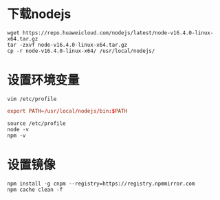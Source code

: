 # 下载nodejs

```
wget https://repo.huaweicloud.com/nodejs/latest/node-v16.4.0-linux-x64.tar.gz
tar -zxvf node-v16.4.0-linux-x64.tar.gz
cp -r node-v16.4.0-linux-x64/ /usr/local/nodejs/
```

# 设置环境变量

```
vim /etc/profile
```

```conf
export PATH=/usr/local/nodejs/bin:$PATH
```

```
source /etc/profile
node -v
npm -v
```

# 设置镜像

```
npm install -g cnpm --registry=https://registry.npmmirror.com
npm cache clean -f
```
